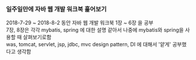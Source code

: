 ### 일주일만에 자바 웹 개발 워크북 훑어보기
2018-7-29 ~ 2018-8-2 동안 자바 웹 개발 워크북 1장 ~ 6장 을 공부 <br/>
7장, 8장은 각각 mybatis, spring 에 대한 설명 같아서 나중에 mybatis와 spring을 사용할 때 살펴보기로함 <br/>
was, tomcat, servlet, jsp, jdbc, mvc design pattern, DI 에 대해서 '얕게' 공부했다고 생각함 <br/>